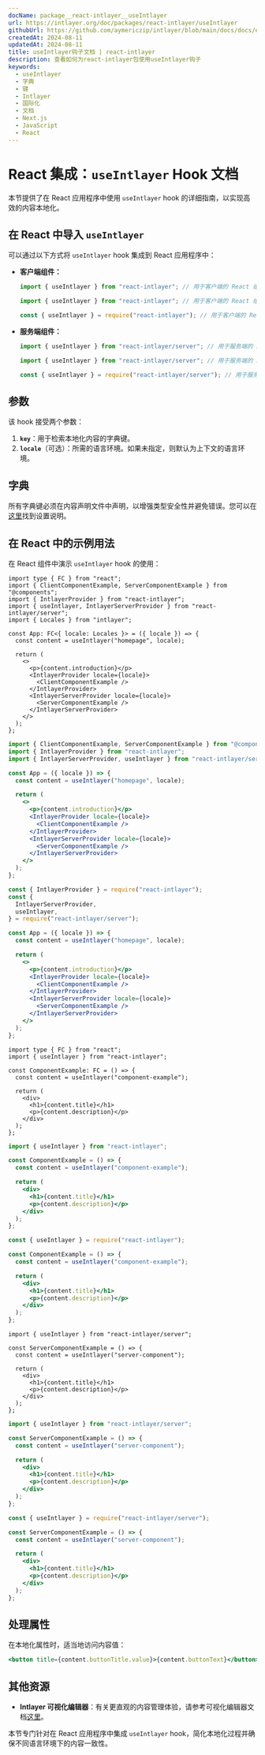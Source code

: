 ```yaml
---
docName: package__react-intlayer__useIntlayer
url: https://intlayer.org/doc/packages/react-intlayer/useIntlayer
githubUrl: https://github.com/aymericzip/intlayer/blob/main/docs/docs/en/packages/react-intlayer/useIntlayer.md
createdAt: 2024-08-11
updatedAt: 2024-08-11
title: useIntlayer钩子文档 | react-intlayer
description: 查看如何为react-intlayer包使用useIntlayer钩子
keywords:
  - useIntlayer
  - 字典
  - 键
  - Intlayer
  - 国际化
  - 文档
  - Next.js
  - JavaScript
  - React
---
```


# React 集成：`useIntlayer` Hook 文档

本节提供了在 React 应用程序中使用 `useIntlayer` hook 的详细指南，以实现高效的内容本地化。

## 在 React 中导入 `useIntlayer`

可以通过以下方式将 `useIntlayer` hook 集成到 React 应用程序中：

- **客户端组件：**

  ```typescript codeFormat="typescript"
  import { useIntlayer } from "react-intlayer"; // 用于客户端的 React 组件
  ```

  ```javascript codeFormat="esm"
  import { useIntlayer } from "react-intlayer"; // 用于客户端的 React 组件
  ```

  ```javascript codeFormat="commonjs"
  const { useIntlayer } = require("react-intlayer"); // 用于客户端的 React 组件
  ```

- **服务端组件：**

  ```typescript codeFormat="commonjs"
  import { useIntlayer } from "react-intlayer/server"; // 用于服务端的 React 组件
  ```

  ```javascript codeFormat="esm"
  import { useIntlayer } from "react-intlayer/server"; // 用于服务端的 React 组件
  ```

  ```javascript codeFormat="commonjs"
  const { useIntlayer } = require("react-intlayer/server"); // 用于服务端的 React 组件
  ```

## 参数

该 hook 接受两个参数：

1. **`key`**：用于检索本地化内容的字典键。
2. **`locale`**（可选）：所需的语言环境。如果未指定，则默认为上下文的语言环境。

## 字典

所有字典键必须在内容声明文件中声明，以增强类型安全性并避免错误。您可以在[这里](https://github.com/aymericzip/intlayer/blob/main/docs/docs/zh/dictionary/get_started.md)找到设置说明。

## 在 React 中的示例用法

在 React 组件中演示 `useIntlayer` hook 的使用：

```tsx fileName="src/app.tsx" codeFormat="typescript"
import type { FC } from "react";
import { ClientComponentExample, ServerComponentExample } from "@components";
import { IntlayerProvider } from "react-intlayer";
import { useIntlayer, IntlayerServerProvider } from "react-intlayer/server";
import { Locales } from "intlayer";

const App: FC<{ locale: Locales }> = ({ locale }) => {
  const content = useIntlayer("homepage", locale);

  return (
    <>
      <p>{content.introduction}</p>
      <IntlayerProvider locale={locale}>
        <ClientComponentExample />
      </IntlayerProvider>
      <IntlayerServerProvider locale={locale}>
        <ServerComponentExample />
      </IntlayerServerProvider>
    </>
  );
};
```

```jsx fileName="src/app.mjx" codeFormat="esm"
import { ClientComponentExample, ServerComponentExample } from "@components";
import { IntlayerProvider } from "react-intlayer";
import { IntlayerServerProvider, useIntlayer } from "react-intlayer/server";

const App = ({ locale }) => {
  const content = useIntlayer("homepage", locale);

  return (
    <>
      <p>{content.introduction}</p>
      <IntlayerProvider locale={locale}>
        <ClientComponentExample />
      </IntlayerProvider>
      <IntlayerServerProvider locale={locale}>
        <ServerComponentExample />
      </IntlayerServerProvider>
    </>
  );
};
```

```jsx fileName="src/app.csx" codeFormat="commonjs"
const { IntlayerProvider } = require("react-intlayer");
const {
  IntlayerServerProvider,
  useIntlayer,
} = require("react-intlayer/server");

const App = ({ locale }) => {
  const content = useIntlayer("homepage", locale);

  return (
    <>
      <p>{content.introduction}</p>
      <IntlayerProvider locale={locale}>
        <ClientComponentExample />
      </IntlayerProvider>
      <IntlayerServerProvider locale={locale}>
        <ServerComponentExample />
      </IntlayerServerProvider>
    </>
  );
};
```

```tsx fileName="src/components/ComponentExample.tsx" codeFormat="typescript"
import type { FC } from "react";
import { useIntlayer } from "react-intlayer";

const ComponentExample: FC = () => {
  const content = useIntlayer("component-example");

  return (
    <div>
      <h1>{content.title}</h1>
      <p>{content.description}</p>
    </div>
  );
};
```

```jsx fileName="src/components/ComponentExample.mjx" codeFormat="esm"
import { useIntlayer } from "react-intlayer";

const ComponentExample = () => {
  const content = useIntlayer("component-example");

  return (
    <div>
      <h1>{content.title}</h1>
      <p>{content.description}</p>
    </div>
  );
};
```

```jsx fileName="src/components/ComponentExample.csx" codeFormat="commonjs"
const { useIntlayer } = require("react-intlayer");

const ComponentExample = () => {
  const content = useIntlayer("component-example");

  return (
    <div>
      <h1>{content.title}</h1>
      <p>{content.description}</p>
    </div>
  );
};
```

```tsx fileName="src/components/ServerComponentExample.tsx" codeFormat="typescript"
import { useIntlayer } from "react-intlayer/server";

const ServerComponentExample = () => {
  const content = useIntlayer("server-component");

  return (
    <div>
      <h1>{content.title}</h1>
      <p>{content.description}</p>
    </div>
  );
};
```

```jsx fileName="src/components/ServerComponentExample.mjx" codeFormat="esm"
import { useIntlayer } from "react-intlayer/server";

const ServerComponentExample = () => {
  const content = useIntlayer("server-component");

  return (
    <div>
      <h1>{content.title}</h1>
      <p>{content.description}</p>
    </div>
  );
};
```

```jsx fileName="src/components/ServerComponentExample.csx" codeFormat="commonjs"
const { useIntlayer } = require("react-intlayer/server");

const ServerComponentExample = () => {
  const content = useIntlayer("server-component");

  return (
    <div>
      <h1>{content.title}</h1>
      <p>{content.description}</p>
    </div>
  );
};
```

## 处理属性

在本地化属性时，适当地访问内容值：

```jsx
<button title={content.buttonTitle.value}>{content.buttonText}</button>
```

## 其他资源

- **Intlayer 可视化编辑器**：有关更直观的内容管理体验，请参考可视化编辑器文档[这里](https://github.com/aymericzip/intlayer/blob/main/docs/docs/zh/intlayer_visual_editor.md)。

本节专门针对在 React 应用程序中集成 `useIntlayer` hook，简化本地化过程并确保不同语言环境下的内容一致性。
